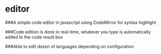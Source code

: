# editor
###A simple code editor in javascript using CodeMirror for syntax highlight

###Code edition is done in real-time, whatever you type is automatically added to the code result box

###Able to edit dozen of languages depending on configuration
